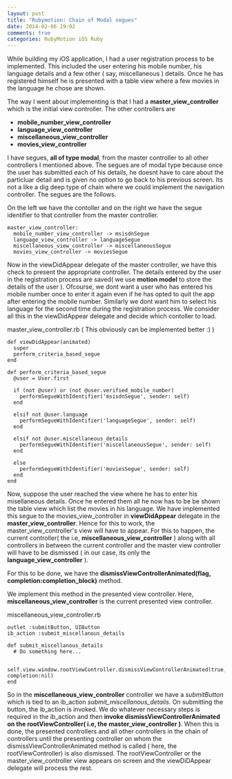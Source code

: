```yaml
---
layout: post
title: "Rubymotion: Chain of Modal segues"
date: 2014-02-06 19:02
comments: true
categories: RubyMotion iOS Ruby
---
```


While building my iOS application, I had a user registration process to be implemented. This included the user entering his mobile number, his language details and a few other ( say, miscellaneous ) details. Once he has registered himself he is presented with a table view where a few movies in the language he chose are shown.

The way I went about implementing is that I had a **master_view_controller** which is the initial view controller. The other controllers are

* **mobile_number_view_controller**
* **language_view_controller**
* **miscellaneous_view_controller**
* **movies_view_controller**

I have segues, **all of type modal**, from the master controller to all other controllers I mentioned above. The segues are of modal type because once the user has submitted each of his details, he doesnt have to care about the particluar detail and is given no option to go back to his previous screen. Its not a like a dig deep type of chain where we could implement the navigation controller. The segues are the follows.

On the left we have the contoller and on the right we have the segue identifier to that controller from the master controller.

    master_view_controller:
      mobile_number_view_controller -> msisdnSegue
      language_view_controller -> languageSegue
      miscellaneous_view_controller -> miscellaneousSegue
      movies_view_controller -> moviesSegue


Now in the viewDidAppear delegate of the master controller, we have this check to present the appropriate controller. The details entered by the user in the registration process are saved( we use **motion model** to store the details of the user ). Ofcourse, we dont want a user who has entered his mobile number once to enter it again even if he has opted to quit the app after entering the mobile number. Similarly we dont want him to select his language for the second time during the registration process. We consider all this in the viewDidAppear delegate and decide which contoller to load.

master_view_controller.rb ( This obviously can be implemented better :) )

    def viewDidAppear(animated)
      super
      perform_criteria_based_segue
    end

    def perform_criteria_based_segue
      @user = User.first

      if (not @user) or (not @user.verified_mobile_number)
        performSegueWithIdentifier('msisdnSegue', sender: self)
      end

      elsif not @user.language
        performSegueWithIdentifier('languageSegue', sender: self)
      end

      elsif not @user.miscellaneous_details
        performSegueWithIdentifier('miscellaneousSegue', sender: self)
      end

      else
        performSegueWithIdentifier('moviesSegue', sender: self)
      end
    end

Now, suppose the user reached the view where he has to enter his misellaneous details. Once he entered them all he now has to be be shown the table view which list the movies in his language. We have implemented this segue to the movies_view_controller in **viewDidAppear** delegate in the **master_view_controller**. Hence for this to work, the master_view_controller's view will have to appear. For this to happen, the current controller( the i.e, **miscellaneous_view_controller** ) along with all controllers in between the current controller and the master view controller will have to be dismissed ( in our case, its only the **language_view_controller** ).

For this to be done, we have the **dismissViewControllerAnimated(flag, completion:completion_block)** method.

We implement this method in the presented view controller. Here, **miscellaneous_view_controller** is the current presented view controller.

miscellaneous_view_controller.rb

    outlet :submitButton, UIButton
    ib_action :submit_miscellanous_details

    def submit_miscellanous_details
      # Do something here...

      self.view.window.rootViewController.dismissViewControllerAnimated(true, completion:nil)
    end


So in the **miscellaneous_view_controller** controller we have a *submitButton* which is tied to an ib_action *submit_miscellanous_details*. On submitting the button, the ib_action is invoked. We do whatever necessary steps is required in the ib_action and then **invoke dismissViewControllerAnimated on the rootViewController( i.e, the master_view_controller )**. When this is done, the presented controllers and all other controllers in the chain of controllers until the presenting controller on whom the dismissViewControllerAnimated method is called ( here, the rootViewController) is also dismissed. The rootViewController or the master_view_controller view appears on screen and the viewDiDAppear delegate will process the rest.

